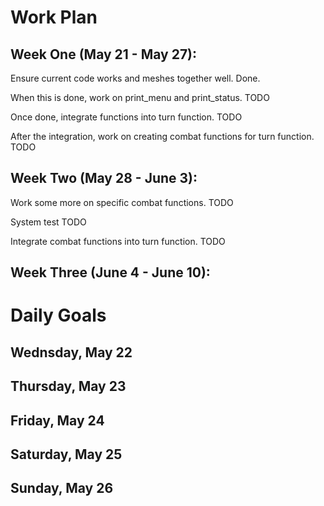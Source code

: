 # Work Plan

## Week One (May 21 - May 27): 

Ensure current code works and meshes together well. Done.

When this is done, work on print_menu and print_status. TODO

Once done, integrate functions into turn function. TODO

After the integration, work on creating combat functions for turn function. TODO

## Week Two (May 28 - June 3):

Work some more on specific combat functions. TODO

System test TODO

Integrate combat functions into turn function. TODO




## Week Three (June 4 - June 10):

# Daily Goals

## Wednsday, May 22

## Thursday, May 23

## Friday, May 24

## Saturday, May 25

## Sunday, May 26